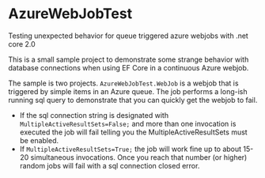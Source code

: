 # AzureWebJobTest
Testing unexpected behavior for queue triggered azure webjobs with .net core 2.0

This is a small sample project to demonstrate some strange behavior with database connections when using EF Core in a continuous Azure webjob.

The sample is two projects.  `AzureWebJobTest.WebJob` is a webjob that is triggered by simple items in an Azure queue. The job performs a long-ish running sql query to demonstrate that you can quickly get the webjob to fail.

- If the sql connection string is designated with `MultipleActiveResultSets=False;` and more than one invocation is executed the job will fail telling you the MultipleActiveResultSets must be enabled.
- If `MultipleActiveResultSets=True;` the job will work fine up to about 15-20 simultaneous invocations.  Once you reach that number (or higher) random jobs will fail with a sql connection closed error.

